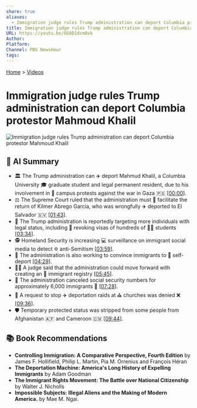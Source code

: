 ```yaml
---
share: true
aliases:
  - Immigration judge rules Trump administration can deport Columbia protestor Mahmoud Khalil
title: Immigration judge rules Trump administration can deport Columbia protestor Mahmoud Khalil
URL: https://youtu.be/OG8D1dcm8vk
Author: 
Platform: 
Channel: PBS NewsHour
tags: 
---
```

[Home](../index.md) > [Videos](./index.md)  
# Immigration judge rules Trump administration can deport Columbia protestor Mahmoud Khalil  
![Immigration judge rules Trump administration can deport Columbia protestor Mahmoud Khalil](https://youtu.be/OG8D1dcm8vk)  
  
## 🤖 AI Summary  
  
- 🏛️ The Trump administration can ✈️ deport Mahmud Khalil, a Columbia University 🎓 graduate student and legal permanent resident, due to his involvement in 📢 campus protests against the war in Gaza 🇵🇸 \[[00:00](http://www.youtube.com/watch?v=OG8D1dcm8vk&t=0)].  
- ⚖️ The Supreme Court ruled that the administration must 🤝 facilitate the return of Kilmer Abrego Garcia, who was wrongfully ✈️ deported to El Salvador 🇸🇻 \[[01:43](http://www.youtube.com/watch?v=OG8D1dcm8vk&t=103)].  
- 🎯 The Trump administration is reportedly targeting more individuals with legal status, including 🚫 revoking visas of hundreds of 🧑‍🎓 students \[[03:34](http://www.youtube.com/watch?v=OG8D1dcm8vk&t=214)].  
- 🕵️ Homeland Security is increasing 💻 surveillance on immigrant social media to detect ✡️ anti-Semitism \[[03:59](http://www.youtube.com/watch?v=OG8D1dcm8vk&t=239)].  
- 🤝 The administration is also working to convince immigrants to 🚶 self-deport \[[04:29](http://www.youtube.com/watch?v=OG8D1dcm8vk&t=269)].  
- 👨‍⚖️ A judge said that the administration could move forward with creating an 📝 immigrant registry \[[05:45](http://www.youtube.com/watch?v=OG8D1dcm8vk&t=345)].  
- 💸 The administration canceled social security numbers for approximately 6,000 immigrants 🚫 \[[07:28](http://www.youtube.com/watch?v=OG8D1dcm8vk&t=448)].  
- 🙏 A request to stop ✈️ deportation raids at ⛪ churches was denied ❌ \[[09:36](http://www.youtube.com/watch?v=OG8D1dcm8vk&t=576)].  
- 🛡️ Temporary protected status was stripped from some people from Afghanistan 🇦🇫 and Cameroon 🇨🇲 \[[09:44](http://www.youtube.com/watch?v=OG8D1dcm8vk&t=584)].  
  
## 📚 Book Recommendations  
  
- **Controlling Immigration: A Comparative Perspective, Fourth Edition** by James F. Hollifield, Philip L. Martin, Pia M. Orrenius and François Héran  
- **The Deportation Machine: America's Long History of Expelling Immigrants** by Adam Goodman  
- **The Immigrant Rights Movement: The Battle over National Citizenship** by Walter J. Nicholls  
- **Impossible Subjects: Illegal Aliens and the Making of Modern America.** by Mae M. Ngai.  

